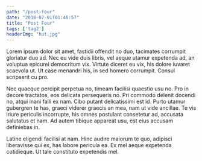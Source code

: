```yaml
---
path: "/post-four"
date: "2018-07-01T01:46:57"
title: "Post Four"
tags: ['tag2']
headerImg: "hut.jpg"
---
```


Lorem ipsum dolor sit amet, fastidii offendit no duo, tacimates corrumpit gloriatur duo ad. Nec eu vide duis libris, vel aeque utamur expetenda ad, an voluptua epicurei democritum vix. Virtute diceret eu vix, his dolore iuvaret scaevola ut. Ut case menandri his, in sed homero corrumpit. Consul scripserit cu pro.

Nec quaeque percipit perpetua no, timeam facilisi quaestio usu no. Pro in decore tractatos, eos delicata persequeris no. Pri commodo delenit docendi no, atqui inani falli ex nam. Cibo putant delicatissimi est id. Purto utamur gubergren te has, graeci viderer graecis an mea, nam ut vide ancillae. Te vis iriure periculis incorrupte, his omnes postulant consetetur ad, accusata salutatus et nam. Ad autem tibique appareat usu, est eius accusam definiebas in.

Latine eligendi facilisi at nam. Hinc audire maiorum te quo, adipisci liberavisse qui ex, has labore pericula ea. Ex mel aeque expetenda cotidieque. Ut tale constituto expetendis mel.